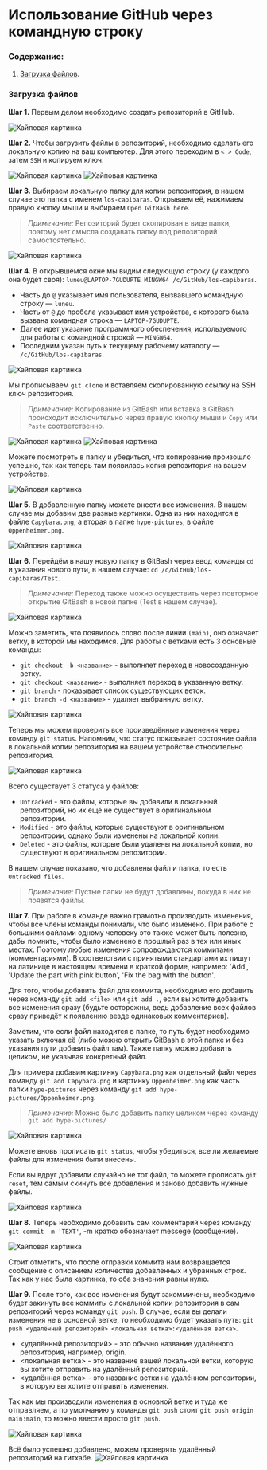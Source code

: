 # Использование GitHub через командную строку
### Содержание:
1. [Загрузка файлов](#загрузка-файлов).

### Загрузка файлов
**Шаг 1.**  Первым делом необходимо создать репозиторий в GitHub.

![Хайповая картинка](/git-and-github/images/image-1.png)

**Шаг 2.** Чтобы загрузить файлы в репозиторий, необходимо сделать его локальную копию на ваш компьютер. Для этого переходим в `< > Code`, затем `SSH` и копируем ключ.

![Хайповая картинка](/git-and-github/images/image-2.png)
![Хайповая картинка](/git-and-github/images/image-3.png)

**Шаг 3.** Выбираем локальную папку для копии репозитория, в нашем случае это папка с именем `los-capibaras`. Открываем её, нажимаем правую кнопку мыши и выбираем `Open GitBash here`.
> *Примечание:* Репозиторий будет скопирован в виде папки, поэтому нет смысла создавать папку под репозиторий самостоятельно.

![Хайповая картинка](/git-and-github/images/image-4.png)

**Шаг 4.** В открывшемся окне мы видим следующую строку (у каждого она будет своя): `luneu@LAPTOP-7GUDUPTE MINGW64 /c/GitHub/los-capibaras`.

- Часть до `@` указывает имя пользователя, вызвавшего командную строку — `luneu`.
- Часть от `@` до пробела указывает имя устройства, с которого была вызвана командная строка — `LAPTOP-7GUDUPTE`.
- Далее идет указание программного обеспечения, используемого для работы с командной строкой — `MINGW64`.
- Последним указан путь к текущему рабочему каталогу — `/c/GitHub/los-capibaras`.

![Хайповая картинка](/git-and-github/images/image-5.png)

Мы прописываем `git clone` и вставляем скопированную ссылку на SSH ключ репозитория.
> *Примечание:* Копирование из GitBash или вставка в GitBash происходит исключительно через правую кнопку мыши и `Copy` или `Paste` соответственно.

![Хайповая картинка](/git-and-github/images/image-6.png)
![Хайповая картинка](/git-and-github/images/image-7.png)

Можете посмотреть в папку и убедиться, что копирование произошло успешно, так как теперь там появилась копия репозитория на вашем устройстве.

![Хайповая картинка](/git-and-github/images/image-8.png)

**Шаг 5.** В добавленную папку можете внести все изменения. В нашем случае мы добавим две разные картинки. Одна из них находится в файле `Capybara.png`, а вторая в папке `hype-pictures`, в файле `Oppenheimer.png`.

![Хайповая картинка](/git-and-github/images/image-9.png)

**Шаг 6.** Перейдём в нашу новую папку в GitBash через ввод команды ``cd`` и указания нового пути, в нашем случае: `cd /c/GitHub/los-capibaras/Test`.
> *Примечание:* Переход также можно осуществить через повторное открытие GitBash в новой папке (Test в нашем случае).

![Хайповая картинка](/git-and-github/images/image-10.png) 

Можно заметить, что появилось слово после линии `(main)`, оно означает ветку, в которой мы находимся. Для работы с ветками есть 3 основные команды:
- `git checkout -b <название>` - выполняет переход в новосозданную ветку.
- `git checkout <название>` - выполняет переход в указанную ветку.
- `git branch` - показывает список существующих веток.
- `git branch -d <название>` - удаляет выбранную ветку.

![Хайповая картинка](/git-and-github/images/image-11.png)

Теперь мы можем проверить все произведённые изменения через команду `git status`. Напомним, что статус показывает состояние файла в локальной копии репозитория на вашем устройстве относительно репозитория.

![Хайповая картинка](/git-and-github/images/image-12.png)

Всего существует 3 статуса у файлов:
- `Untracked` - это файлы, которые вы добавили в локальный репозиторий, но их ещё не существует в оригинальном репозитории.
- `Modified` - это файлы, которые существуют в оригинальном репозитории, однако были изменены на локальной копии.
- `Deleted` - это файлы, которые были удалены на локальной копии, но существуют в оригинальном репозитории.

В нашем случае показано, что добавлены файл и папка, то есть `Untracked files`.
> *Примечание:* Пустые папки не будут добавлены, покуда в них не появятся файлы.

**Шаг 7.** При работе в команде важно грамотно производить изменения, чтобы все члены команды понимали, что было изменено. При работе с большими файлами одному человеку это также может быть полезно, дабы помнить, чтобы было изменено в прошлый раз в тех или иных местах. Поэтому любые изменения сопровождаются коммитами (комментариями). В соответствии с принятыми стандартами их пишут на латинице в настоящем времени в краткой форме, например: 'Add', 'Update the part with pink button', 'Fix the bag with the button'.

Для того, чтобы добавить файл для коммита, необходимо его добавить через команду `git add <file>` или `git add .`, если вы хотите добавить все изменения сразу (будьте осторожны, ведь добавление всех файлов сразу приведёт к появлению везде одинаковых комментариев).

Заметим, что если файл находится в папке, то путь будет необходимо указать включая её (либо можно открыть GitBash в этой папке и без указания пути добавить файл там). Также папку можно добавить целиком, не указывая конкретный файл.

Для примера добавим картинку `Capybara.png` как отдельный файл через команду `git add Capybara.png` и картинку `Oppenheimer.png` как часть папки `hype-pictures` через команду `git add hype-pictures/Oppenheimer.png`. 
> *Примечание:* Можно было добавить папку целиком через команду `git add hype-pictures/`

![Хайповая картинка](/git-and-github/images/image-13.png)

Можете вновь прописать `git status`, чтобы убедиться, все ли желаемые файлы для изменения были внесены.

Если вы вдруг добавили случайно не тот файл, то можете прописать `git reset`, тем самым скинуть все добавления и заново добавить нужные файлы.

![Хайповая картинка](/git-and-github/images/image-14.png)

**Шаг 8.** Теперь необходимо добавить сам комментарий через команду `git commit -m 'TEXT'`, -m кратко обозначает messege (сообщение).

![Хайповая картинка](/git-and-github/images/image-15.png)

Стоит отметить, что после отправки коммита нам возвращается сообщение с описанием количества добавленных и убранных строк. Так как у нас была картинка, то оба значения равны нулю.

**Шаг 9.** После того, как все изменения будут закоммичены, необходимо будет закинуть все коммиты с локальной копии репозитория в сам репозиторий через команду `git push`. В случае, если вы делали изменения не в основной ветке, то необходимо будет указать путь: `git push <удалённый репозиторий> <локальная ветка>:<удалённая ветка>`.
- <удалённый репозиторий> - это обычно название удалённого репозитория, например, origin.
- <локальная ветка> - это название вашей локальной ветки, которую вы хотите отправить на удалённый репозиторий.
- <удалённая ветка> - это название ветки на удалённом репозитории, в которую вы хотите отправить изменения.

Так как мы производили изменения в основной ветке и туда же отправляем, а по умолчанию у команды `git push` стоит `git push origin main:main`, то можно ввести просто `git push`.

![Хайповая картинка](/git-and-github/images/image-16.png)

Всё было успешно добавлено, можем проверять удалённый репозиторий на гитхабе.
![Хайповая картинка](/git-and-github/images/image-17.png)
